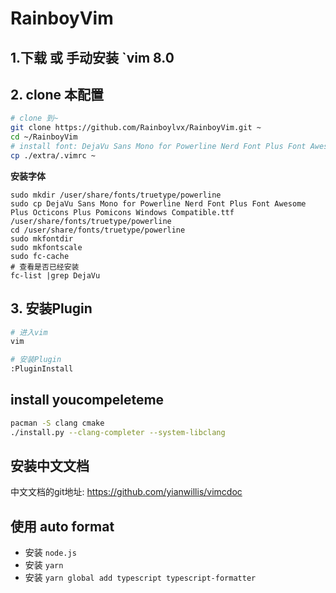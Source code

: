 # RainboyVim

## 1.下载 或 手动安装 `vim 8.0


## 2. clone 本配置


```bash
# clone 到~
git clone https://github.com/Rainboylvx/RainboyVim.git ~
cd ~/RainboyVim
# install font: DejaVu Sans Mono for Powerline Nerd Font Plus Font Awesome Plus Octicons Plus Pomicons Windows Compatible.ttf
cp ./extra/.vimrc ~
```

**安装字体**

```
sudo mkdir /user/share/fonts/truetype/powerline
sudo cp DejaVu Sans Mono for Powerline Nerd Font Plus Font Awesome Plus Octicons Plus Pomicons Windows Compatible.ttf /user/share/fonts/truetype/powerline
cd /user/share/fonts/truetype/powerline
sudo mkfontdir
sudo mkfontscale
sudo fc-cache
# 查看是否已经安装
fc-list |grep DejaVu
```

## 3. 安装Plugin

```bash
# 进入vim
vim

# 安装Plugin
:PluginInstall
```

## install youcompeleteme

```sh
pacman -S clang cmake
./install.py --clang-completer --system-libclang

```

## 安装中文文档

中文文档的git地址: https://github.com/yianwillis/vimcdoc

## 使用 auto format

 - 安装 `node.js`
 - 安装 `yarn`
 - 安装 `yarn global add typescript typescript-formatter`
